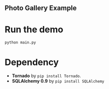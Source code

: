 Photo Gallery Example
------

# Run the demo

    python main.py

# Dependency

* __Tornado__  by `pip install Tornado`.
* __SQLAlchemy 0.9__ by `pip install SQLAlchemy`